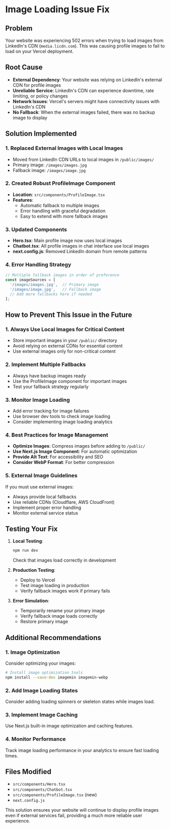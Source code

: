# Image Loading Issue Fix

## Problem
Your website was experiencing 502 errors when trying to load images from LinkedIn's CDN (`media.licdn.com`). This was causing profile images to fail to load on your Vercel deployment.

## Root Cause
- **External Dependency**: Your website was relying on LinkedIn's external CDN for profile images
- **Unreliable Service**: LinkedIn's CDN can experience downtime, rate limiting, or policy changes
- **Network Issues**: Vercel's servers might have connectivity issues with LinkedIn's CDN
- **No Fallback**: When the external images failed, there was no backup image to display

## Solution Implemented

### 1. Replaced External Images with Local Images
- Moved from LinkedIn CDN URLs to local images in `/public/images/`
- Primary image: `/images/images.jpg`
- Fallback image: `/images/image.jpg`

### 2. Created Robust ProfileImage Component
- **Location**: `src/components/ProfileImage.tsx`
- **Features**:
  - Automatic fallback to multiple images
  - Error handling with graceful degradation
  - Easy to extend with more fallback images

### 3. Updated Components
- **Hero.tsx**: Main profile image now uses local images
- **Chatbot.tsx**: All profile images in chat interface use local images
- **next.config.js**: Removed LinkedIn domain from remote patterns

### 4. Error Handling Strategy
```typescript
// Multiple fallback images in order of preference
const imageSources = [
  '/images/images.jpg',  // Primary image
  '/images/image.jpg',   // Fallback image
  // Add more fallbacks here if needed
];
```

## How to Prevent This Issue in the Future

### 1. Always Use Local Images for Critical Content
- Store important images in your `/public/` directory
- Avoid relying on external CDNs for essential content
- Use external images only for non-critical content

### 2. Implement Multiple Fallbacks
- Always have backup images ready
- Use the ProfileImage component for important images
- Test your fallback strategy regularly

### 3. Monitor Image Loading
- Add error tracking for image failures
- Use browser dev tools to check image loading
- Consider implementing image loading analytics

### 4. Best Practices for Image Management
- **Optimize Images**: Compress images before adding to `/public/`
- **Use Next.js Image Component**: For automatic optimization
- **Provide Alt Text**: For accessibility and SEO
- **Consider WebP Format**: For better compression

### 5. External Image Guidelines
If you must use external images:
- Always provide local fallbacks
- Use reliable CDNs (Cloudflare, AWS CloudFront)
- Implement proper error handling
- Monitor external service status

## Testing Your Fix

1. **Local Testing**:
   ```bash
   npm run dev
   ```
   Check that images load correctly in development

2. **Production Testing**:
   - Deploy to Vercel
   - Test image loading in production
   - Verify fallback images work if primary fails

3. **Error Simulation**:
   - Temporarily rename your primary image
   - Verify fallback image loads correctly
   - Restore primary image

## Additional Recommendations

### 1. Image Optimization
Consider optimizing your images:
```bash
# Install image optimization tools
npm install --save-dev imagemin imagemin-webp
```

### 2. Add Image Loading States
Consider adding loading spinners or skeleton states while images load.

### 3. Implement Image Caching
Use Next.js built-in image optimization and caching features.

### 4. Monitor Performance
Track image loading performance in your analytics to ensure fast loading times.

## Files Modified
- `src/components/Hero.tsx`
- `src/components/Chatbot.tsx`
- `src/components/ProfileImage.tsx` (new)
- `next.config.js`

This solution ensures your website will continue to display profile images even if external services fail, providing a much more reliable user experience. 